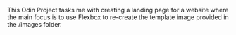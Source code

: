 This Odin Project tasks me with creating a landing page for a website where the main focus is to use Flexbox to re-create the template image provided in the /images folder.